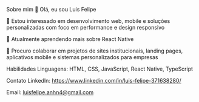 Sobre mim
👋 Olá, eu sou Luis Felipe

👀 Estou interessado em desenvolvimento web, mobile e soluções personalizadas com foco em performance e design responsivo

🌱 Atualmente aprendendo mais sobre React Native

💞️ Procuro colaborar em projetos de sites institucionais, landing pages, aplicativos mobile e sistemas personalizados para empresas

Habilidades
Linguagens: HTML, CSS, JavaScript, React Native, TypeScript


Contato
LinkedIn: https://www.linkedin.com/in/luis-felipe-371638280/

Email: luisfelipe.anhn4@gmail.com



